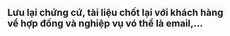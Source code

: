 ## Lưu lại chứng cứ, tài liệu chốt lại với khách hàng về hợp đồng và nghiệp vụ vó thể là email,...


